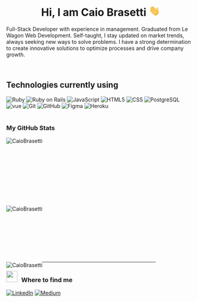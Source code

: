  <!-- Header -->

<h1 align="center">Hi, I am Caio Brasetti</a> <img  src="https://raw.githubusercontent.com/ABSphreak/ABSphreak/master/gifs/Hi.gif" width="30px"></h1>

Full-Stack Developer with experience in management. Graduated from Le Wagon Web Development. Self-taught, I stay updated on market trends, always seeking new ways to solve problems. I have a strong determination to create innovative solutions to optimize processes and drive company growth.

<br>

<!-- Technologies -->
## Technologies currently using

<div>
  <img  alt="Ruby" src="https://img.shields.io/badge/Ruby-CC342D?style=for-the-badge&logo=ruby&logoColor=white"/>
  <img  alt="Ruby on Rails" src="https://img.shields.io/badge/Ruby_on_Rails-CC0000?style=for-the-badge&logo=ruby-on-rails&logoColor=white"/>
  <img  alt="JavaScript" src="https://img.shields.io/badge/javascript-%23323330.svg?style=for-the-badge&logo=javascript&logoColor=%23F7DF1E"/>
  <img  alt="HTML5" src="https://img.shields.io/badge/HTML5-E34F26?style=for-the-badge&logo=html5&logoColor=white"/>
  <img  alt="CSS" src="https://img.shields.io/badge/CSS3-1572B6?style=for-the-badge&logo=css3&logoColor=white"/>  
  <img  alt="PostgreSQL" src="https://img.shields.io/badge/PostgreSQL-316192?style=for-the-badge&logo=postgresql&logoColor=white"/>
  <img  alt="vue" src="https://img.shields.io/badge/Vue.js-35495E?style=for-the-badge&logo=vue.js&logoColor=4FC08D"/> 
  <img  alt="Git" src ="https://img.shields.io/badge/GIT-E44C30?style=for-the-badge&logo=git&logoColor=white"/>
  <img  alt="GitHub" src ="https://img.shields.io/badge/GitHub-100000?style=for-the-badge&logo=github&logoColor=white"/>
  <img  alt="Figma" src="https://img.shields.io/badge/Figma-F24E1E?style=for-the-badge&logo=figma&logoColor=white"/>
  <img  alt="Heroku" src ="https://img.shields.io/badge/Heroku-430098?style=for-the-badge&logo=heroku&logoColor=white"/>
</div>
<br>

<!-- My Stats -->
<h3>My GitHub Stats</h3>

<p>&nbsp;<img align="left" src="https://github-readme-stats.vercel.app/api?username=CaioBrasetti&show_icons=true&theme=dark&locale=en" alt="CaioBrasetti" /></p>
<br><br><br><br><br><br><br><br>

<!-- Most used Languages -->
<p><img align="left" src="https://github-readme-stats.vercel.app/api/top-langs?username=CaioBrasetti&show_icons=true&theme=dark&locale=en&layout=compact" alt="CaioBrasetti" /></p>
<br><br><br><br><br><br><br><br>

<!-- Total Contributions -->
<p><img align="left" src="https://github-readme-streak-stats.herokuapp.com/?user=CaioBrasetti&theme=dark" alt="CaioBrasetti" /></p>
<hr width="60%" >

<!-- Find me -->
<h3><img src="https://media.giphy.com/media/iY8CRBdQXODJSCERIr/giphy.gif" width="30" height="30" style="margin-right: 10px;">Where to find me</h3>
<p><a href="https://www.linkedin.com/in/caiobrasetti/" target="_blank"><img alt="LinkedIn" src="https://img.shields.io/badge/linkedin-%230077B5.svg?&style=for-the-badge&logo=linkedin&logoColor=white" /></a> <a href="https://api.whatsapp.com/send?phone=5511996521572&text=Ol%C3%A1%20Caio,%20vim%20pelo%20seu%20GitHub!" target="_blank"><img alt="Medium" src="https://img.shields.io/badge/WhatsApp-25D366?style=for-the-badge&logo=whatsapp&logoColor=white" /></a>
</p>

